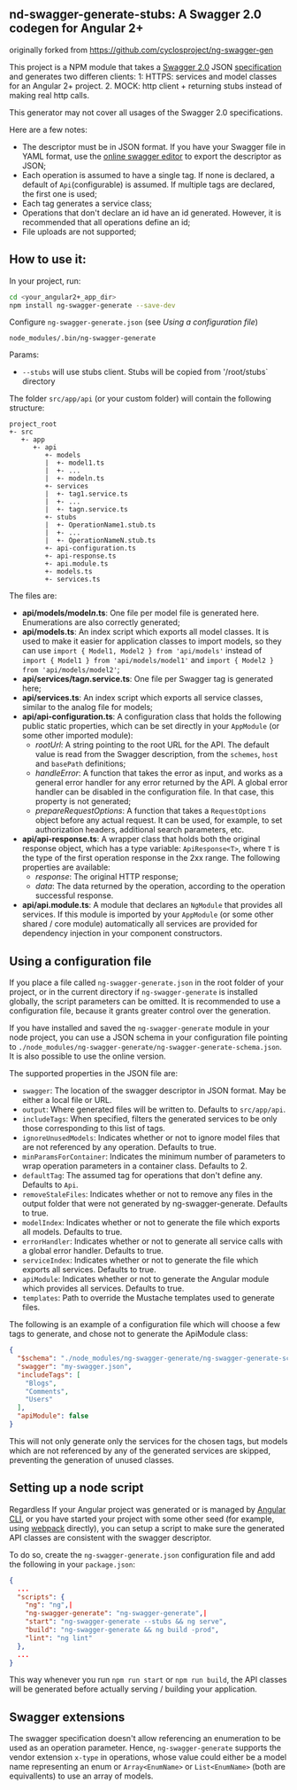 nd-swagger-generate-stubs: A Swagger 2.0 codegen for Angular 2+
---

originally forked from https://github.com/cyclosproject/ng-swagger-gen

This project is a NPM module that takes a [Swagger 2.0](http://swagger.io/)
JSON [specification](http://swagger.io/specification/) and generates two differen clients: 1: HTTPS: services
and model classes for an Angular 2+ project. 2. MOCK: http client + returning stubs instead of making real http calls.

This generator may not cover all usages of the Swagger 2.0 specifications.

Here are a few notes:

- The descriptor must be in JSON format. If you have your Swagger file in
  YAML format, use the [online swagger editor](http://editor.swagger.io) to
  export the descriptor as JSON;
- Each operation is assumed to have a single tag. If none is declared, a default
  of `Api`(configurable) is assumed. If multiple tags are declared, the first
  one is used;
- Each tag generates a service class;
- Operations that don't declare an id have an id generated. However, it is
  recommended that all operations define an id;
- File uploads are not supported;

## How to use it:
In your project, run:
```bash
cd <your_angular2+_app_dir>
npm install ng-swagger-generate --save-dev
```

Configure `ng-swagger-generate.json` (see _Using a configuration file_)

```
node_modules/.bin/ng-swagger-generate
```
Params:

- `--stubs` will use stubs client. Stubs will be copied from '/root/stubs` directory

The folder `src/app/api` (or your custom folder) will contain the following
structure:

```
project_root
+- src
   +- app
      +- api
         +- models
         |  +- model1.ts
         |  +- ...
         |  +- modeln.ts
         +- services
         |  +- tag1.service.ts
         |  +- ...
         |  +- tagn.service.ts
         +- stubs
         |  +- OperationName1.stub.ts
         |  +- ...
         |  +- OperationNameN.stub.ts
         +- api-configuration.ts
         +- api-response.ts
         +- api.module.ts
         +- models.ts
         +- services.ts
```

The files are:

- **api/models/model*n*.ts**: One file per model file is generated here.
  Enumerations are also correctly generated;
- **api/models.ts**: An index script which exports all model classes. It is
  used to make it easier for application classes to import models, so they can
  use `import { Model1, Model2 } from 'api/models'` instead of
  `import { Model1 } from 'api/models/model1'` and
  `import { Model2 } from 'api/models/model2'`;
- **api/services/tag*n*.service.ts**: One file per Swagger tag is generated
  here;
- **api/services.ts**: An index script which exports all service classes,
  similar to the analog file for models;
- **api/api-configuration.ts**: A configuration class that holds the following
  public static properties, which can be set directly in your `AppModule` (or
  some other imported module):
  - *rootUrl*: A string pointing to the root URL for the API. The default value
    is read from the Swagger description, from the `schemes`, `host` and
    `basePath` definitions;
  - *handleError*: A function that takes the error as input, and works as a
    general error handler for any error returned by the API. A global error
    handler can be disabled in the configuration file. In that case, this
    property is not generated;
  - *prepareRequestOptions*: A function that takes a `RequestOptions` object
    before any actual request. It can be used, for example, to set authorization
    headers, additional search parameters, etc.
- **api/api-response.ts**: A wrapper class that holds both the original response
  object, which has a type variable: `ApiResponse<T>`, where `T` is the type of
  the first operation response in the 2xx range. The following properties are
  available:
  - *response*: The original HTTP response;
  - *data*: The data returned by the operation, according to the operation
    successful response.
- **api/api.module.ts**: A module that declares an `NgModule` that provides all
  services. If this module is imported by your `AppModule` (or some other
  shared / core module) automatically all services are provided for dependency
  injection in your component constructors.

## Using a configuration file
If you place a file called `ng-swagger-generate.json` in the root folder of your
project, or in the current directory if `ng-swagger-generate` is installed globally,
the script parameters can be omitted. It is recommended to use a configuration
file, because it grants greater control over the generation.

If you have installed and saved the `ng-swagger-generate` module in your node
project, you can use a JSON schema in your configuration file pointing to
`./node_modules/ng-swagger-generate/ng-swagger-generate-schema.json`.
It is also possible to use the online version.

The supported properties in the JSON file are:

- `swagger`: The location of the swagger descriptor in JSON format.
  May be either a local file or URL.
- `output`: Where generated files will be written to. Defaults to `src/app/api`.
- `includeTags`: When specified, filters the generated services to be only
  those corresponding to this list of tags.
- `ignoreUnusedModels`: Indicates whether or not to ignore model files that are
  not referenced by any operation. Defaults to true.
- `minParamsForContainer`: Indicates the minimum number of parameters to wrap
  operation parameters in a container class. Defaults to 2.
- `defaultTag`: The assumed tag for operations that don't define any.
  Defaults to `Api`.
- `removeStaleFiles`: Indicates whether or not to remove any files in the
  output folder that were not generated by ng-swagger-generate. Defaults to true.
- `modelIndex`: Indicates whether or not to generate the file which exports all
  models. Defaults to true.
- `errorHandler`: Indicates whether or not to generate all service calls with a
  global error handler. Defaults to true.
- `serviceIndex`: Indicates whether or not to generate the file which exports
  all services. Defaults to true.
- `apiModule`: Indicates whether or not to generate the Angular module which
  provides all services. Defaults to true.
- `templates`: Path to override the Mustache templates used to generate files.

The following is an example of a configuration file which will choose a few
tags to generate, and chose not to generate the ApiModule class:
```json
{
  "$schema": "./node_modules/ng-swagger-generate/ng-swagger-generate-schema.json",
  "swagger": "my-swagger.json",
  "includeTags": [
    "Blogs",
    "Comments",
    "Users"
  ],
  "apiModule": false
}
```

This will not only generate only the services for the chosen tags, but models
which are not referenced by any of the generated services are skipped,
preventing the generation of unused classes.

## Setting up a node script
Regardless If your Angular project was generated or is managed by
[Angular CLI](https://cli.angular.io/), or you have started your project with
some other seed (for example, using [webpack](https://webpack.js.org/)
directly), you can setup a script to make sure the generated API classes are
consistent with the swagger descriptor.

To do so, create the `ng-swagger-generate.json` configuration file and add the
following in your `package.json`:
```json
{
  ...
  "scripts": {
    "ng": "ng",|
    "ng-swagger-generate": "ng-swagger-generate",|
    "start": "ng-swagger-generate --stubs && ng serve",
    "build": "ng-swagger-generate && ng build -prod",
    "lint": "ng lint"
  },
  ...
}
```
This way whenever you run `npm run start` or `npm run build`, the API classes
will be generated before actually serving / building your application.

## Swagger extensions
The swagger specification doesn't allow referencing an enumeration to be used
as an operation parameter. Hence, `ng-swagger-generate` supports the vendor
extension `x-type` in operations, whose value could either be a model name
representing an enum or `Array<EnumName>` or `List<EnumName>` (both are
equivallents) to use an array of models.
